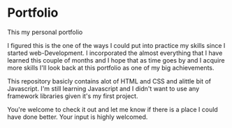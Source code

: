 # Portfolio


This my personal portfolio 



I figured this is the one of the ways I could put into practice my skills since I started web-Development. I incorporated the almost everything that I have learned this couple of months and I hope that as time goes by and I acquire more skills I'll look back at this portfolio as one of my big achievements.



This repository basicly contains alot of HTML and CSS  and alittle bit of Javascript. I'm still learning Javascript and I didn't want to use any framework libraries given it's my first project.




You're welcome to check it out and let me know if there is a place I could have done better. Your input is highly welcomed.
